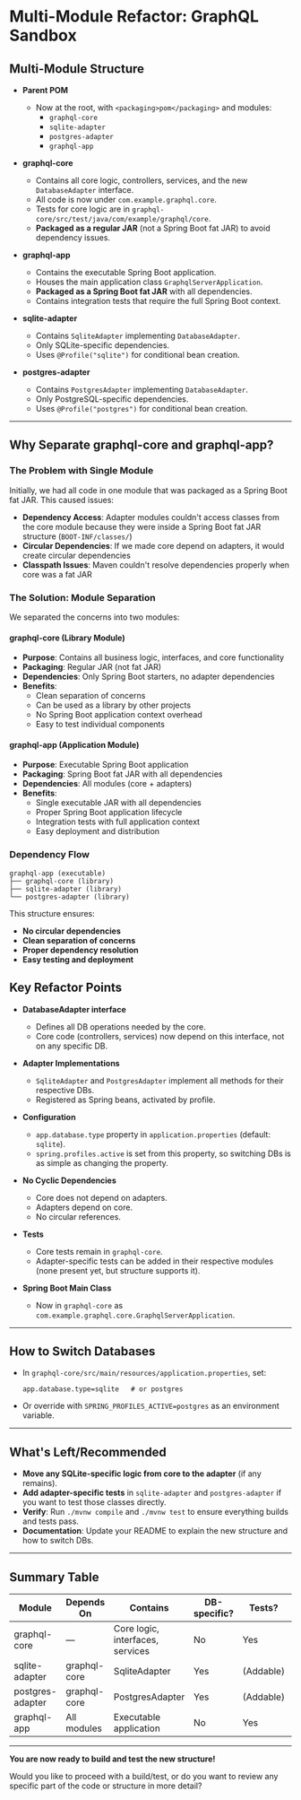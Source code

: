 # Multi-Module Refactor: GraphQL Sandbox

## Multi-Module Structure

- **Parent POM**  
  - Now at the root, with `<packaging>pom</packaging>` and modules:  
    - `graphql-core`
    - `sqlite-adapter`
    - `postgres-adapter`
    - `graphql-app`

- **graphql-core**  
  - Contains all core logic, controllers, services, and the new `DatabaseAdapter` interface.
  - All code is now under `com.example.graphql.core`.
  - Tests for core logic are in `graphql-core/src/test/java/com/example/graphql/core`.
  - **Packaged as a regular JAR** (not a Spring Boot fat JAR) to avoid dependency issues.

- **graphql-app**  
  - Contains the executable Spring Boot application.
  - Houses the main application class `GraphqlServerApplication`.
  - **Packaged as a Spring Boot fat JAR** with all dependencies.
  - Contains integration tests that require the full Spring Boot context.

- **sqlite-adapter**  
  - Contains `SqliteAdapter` implementing `DatabaseAdapter`.
  - Only SQLite-specific dependencies.
  - Uses `@Profile("sqlite")` for conditional bean creation.

- **postgres-adapter**  
  - Contains `PostgresAdapter` implementing `DatabaseAdapter`.
  - Only PostgreSQL-specific dependencies.
  - Uses `@Profile("postgres")` for conditional bean creation.

---

## Why Separate graphql-core and graphql-app?

### The Problem with Single Module
Initially, we had all code in one module that was packaged as a Spring Boot fat JAR. This caused issues:
- **Dependency Access**: Adapter modules couldn't access classes from the core module because they were inside a Spring Boot fat JAR structure (`BOOT-INF/classes/`)
- **Circular Dependencies**: If we made core depend on adapters, it would create circular dependencies
- **Classpath Issues**: Maven couldn't resolve dependencies properly when core was a fat JAR

### The Solution: Module Separation
We separated the concerns into two modules:

#### graphql-core (Library Module)
- **Purpose**: Contains all business logic, interfaces, and core functionality
- **Packaging**: Regular JAR (not fat JAR)
- **Dependencies**: Only Spring Boot starters, no adapter dependencies
- **Benefits**: 
  - Clean separation of concerns
  - Can be used as a library by other projects
  - No Spring Boot application context overhead
  - Easy to test individual components

#### graphql-app (Application Module)
- **Purpose**: Executable Spring Boot application
- **Packaging**: Spring Boot fat JAR with all dependencies
- **Dependencies**: All modules (core + adapters)
- **Benefits**:
  - Single executable JAR with all dependencies
  - Proper Spring Boot application lifecycle
  - Integration tests with full application context
  - Easy deployment and distribution

### Dependency Flow
```
graphql-app (executable)
├── graphql-core (library)
├── sqlite-adapter (library)
└── postgres-adapter (library)
```

This structure ensures:
- **No circular dependencies**
- **Clean separation of concerns**
- **Proper dependency resolution**
- **Easy testing and deployment**

## Key Refactor Points

- **DatabaseAdapter interface**  
  - Defines all DB operations needed by the core.
  - Core code (controllers, services) now depend on this interface, not on any specific DB.

- **Adapter Implementations**  
  - `SqliteAdapter` and `PostgresAdapter` implement all methods for their respective DBs.
  - Registered as Spring beans, activated by profile.

- **Configuration**  
  - `app.database.type` property in `application.properties` (default: `sqlite`).
  - `spring.profiles.active` is set from this property, so switching DBs is as simple as changing the property.

- **No Cyclic Dependencies**  
  - Core does not depend on adapters.
  - Adapters depend on core.
  - No circular references.

- **Tests**  
  - Core tests remain in `graphql-core`.
  - Adapter-specific tests can be added in their respective modules (none present yet, but structure supports it).

- **Spring Boot Main Class**  
  - Now in `graphql-core` as `com.example.graphql.core.GraphqlServerApplication`.

---

## How to Switch Databases

- In `graphql-core/src/main/resources/application.properties`, set:
  ```
  app.database.type=sqlite   # or postgres
  ```
- Or override with `SPRING_PROFILES_ACTIVE=postgres` as an environment variable.

---

## What's Left/Recommended

- **Move any SQLite-specific logic from core to the adapter** (if any remains).
- **Add adapter-specific tests** in `sqlite-adapter` and `postgres-adapter` if you want to test those classes directly.
- **Verify**: Run `./mvnw compile` and `./mvnw test` to ensure everything builds and tests pass.
- **Documentation**: Update your README to explain the new structure and how to switch DBs.

---

## Summary Table

| Module            | Depends On      | Contains                        | DB-specific? | Tests?         | Packaging     |
|-------------------|-----------------|----------------------------------|--------------|---------------|---------------|
| graphql-core      | —               | Core logic, interfaces, services | No           | Yes           | Regular JAR   |
| sqlite-adapter    | graphql-core    | SqliteAdapter                    | Yes          | (Addable)     | Regular JAR   |
| postgres-adapter  | graphql-core    | PostgresAdapter                  | Yes          | (Addable)     | Regular JAR   |
| graphql-app       | All modules     | Executable application           | No           | Yes           | Fat JAR       |

---

**You are now ready to build and test the new structure!**

Would you like to proceed with a build/test, or do you want to review any specific part of the code or structure in more detail? 